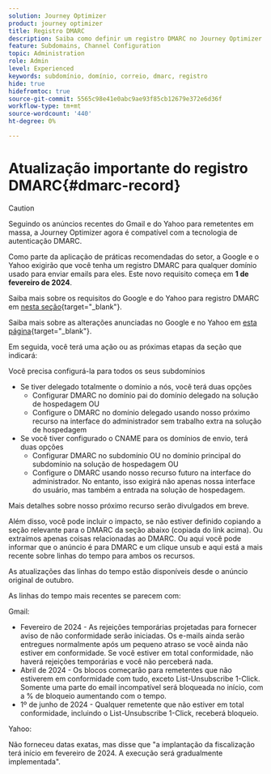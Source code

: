 ```yaml
---
solution: Journey Optimizer
product: journey optimizer
title: Registro DMARC
description: Saiba como definir um registro DMARC no Journey Optimizer
feature: Subdomains, Channel Configuration
topic: Administration
role: Admin
level: Experienced
keywords: subdomínio, domínio, correio, dmarc, registro
hide: true
hidefromtoc: true
source-git-commit: 5565c98e41e0abc9ae93f85cb12679e372e6d36f
workflow-type: tm+mt
source-wordcount: '440'
ht-degree: 0%

---
```


# Atualização importante do registro DMARC{#dmarc-record}


>[!CAUTION]
>
>Seguindo os anúncios recentes do Gmail e do Yahoo para remetentes em massa, a Journey Optimizer agora é compatível com a tecnologia de autenticação DMARC.

Como parte da aplicação de práticas recomendadas do setor, a Google e o Yahoo exigirão que você tenha um registro DMARC para qualquer domínio usado para enviar emails para eles. Este novo requisito começa em **1 de fevereiro de 2024**.

Saiba mais sobre os requisitos do Google e do Yahoo para registro DMARC em [nesta seção](https://experienceleague.adobe.com/docs/deliverability-learn/deliverability-best-practice-guide/additional-resources/guidance-around-changes-to-google-and-yahoo.html?lang=en#dmarc%3A){target="_blank"}.

Saiba mais sobre as alterações anunciadas no Google e no Yahoo em [esta página](https://experienceleague.adobe.com/docs/deliverability-learn/deliverability-best-practice-guide/additional-resources/guidance-around-changes-to-google-and-yahoo.html?lang=en#dmarc%3A){target="_blank"}.

Em seguida, você terá uma ação ou as próximas etapas da seção que indicará:

Você precisa configurá-la para todos os seus subdomínios
* Se tiver delegado totalmente o domínio a nós, você terá duas opções
   * Configurar DMARC no domínio pai do domínio delegado na solução de hospedagem OU
   * Configure o DMARC no domínio delegado usando nosso próximo recurso na interface do administrador sem trabalho extra na solução de hospedagem
* Se você tiver configurado o CNAME para os domínios de envio, terá duas opções
   * Configurar DMARC no subdomínio OU no domínio principal do subdomínio na solução de hospedagem OU
   * Configure o DMARC usando nosso recurso futuro na interface do administrador. No entanto, isso exigirá não apenas nossa interface do usuário, mas também a entrada na solução de hospedagem.

Mais detalhes sobre nosso próximo recurso serão divulgados em breve.

Além disso, você pode incluir o impacto, se não estiver definido copiando a seção relevante para o DMARC da seção abaixo (copiada do link acima). Ou extraímos apenas coisas relacionadas ao DMARC. Ou aqui você pode informar que o anúncio é para DMARC e um clique unsub e aqui está a mais recente sobre linhas do tempo para ambos os recursos.

As atualizações das linhas do tempo estão disponíveis desde o anúncio original de outubro.

As linhas do tempo mais recentes se parecem com:

Gmail:

* Fevereiro de 2024 - As rejeições temporárias projetadas para fornecer aviso de não conformidade serão iniciadas. Os e-mails ainda serão entregues normalmente após um pequeno atraso se você ainda não estiver em conformidade. Se você estiver em total conformidade, não haverá rejeições temporárias e você não perceberá nada.
* Abril de 2024 - Os blocos começarão para remetentes que não estiverem em conformidade com tudo, exceto List-Unsubscribe 1-Click. Somente uma parte do email incompatível será bloqueada no início, com a % de bloqueio aumentando com o tempo.
* 1º de junho de 2024 - Qualquer remetente que não estiver em total conformidade, incluindo o List-Unsubscribe 1-Click, receberá bloqueio.

Yahoo:

Não forneceu datas exatas, mas disse que &quot;a implantação da fiscalização terá início em fevereiro de 2024. A execução será gradualmente implementada&quot;.
